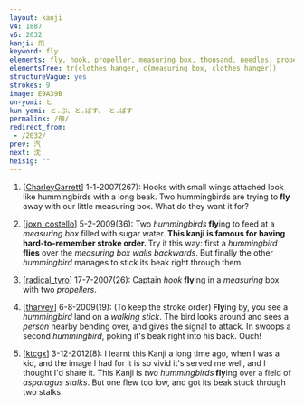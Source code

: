 ```yaml
---
layout: kanji
v4: 1887
v6: 2032
kanji: 飛
keyword: fly
elements: fly, hook, propeller, measuring box, thousand, needles, propeller2
elementsTree: tr(clothes hanger, c(measuring box, clothes hanger))
structureVague: yes
strokes: 9
image: E9A39B
on-yomi: ヒ
kun-yomi: と.ぶ、と.ばす、-と.ばす
permalink: /飛/
redirect_from:
 - /2032/
prev: 汽
next: 沈
heisig: ""
---
```


1) [<a href="http://kanji.koohii.com/profile/CharleyGarrett">CharleyGarrett</a>] 1-1-2007(267): Hooks with small wings attached look like hummingbirds with a long beak. Two hummingbirds are trying to<strong> fly</strong> away with our little measuring box. What do they want it for?

2) [<a href="http://kanji.koohii.com/profile/joxn_costello">joxn_costello</a>] 5-2-2009(36): Two <em>hummingbirds</em><strong> fly</strong>ing to feed at a <em>measuring box</em> filled with sugar water. <strong>This kanji is famous for having hard-to-remember stroke order. </strong> Try it this way: first a <em>hummingbird</em> <strong>flies</strong> over the <em>measuring box walls backwards</em>. But finally the other <em>hummingbird</em> manages to stick its beak right through them.

3) [<a href="http://kanji.koohii.com/profile/radical_tyro">radical_tyro</a>] 17-7-2007(26): Captain <em>hook</em><strong> fly</strong>ing in a <em>measuring</em> box with two <em>propellers</em>.

4) [<a href="http://kanji.koohii.com/profile/tharvey">tharvey</a>] 6-8-2009(19): (To keep the stroke order)<strong> Fly</strong>ing by, you see a <em>hummingbird</em> land on a <em>walking stick</em>. The bird looks around and sees a <em>person</em> nearby bending over, and gives the signal to attack. In swoops a second <em>hummingbird</em>, poking it&#039;s beak right into his back. Ouch!

5) [<a href="http://kanji.koohii.com/profile/ktcgx">ktcgx</a>] 3-12-2012(8): I learnt this Kanji a long time ago, when I was a kid, and the image I had for it is so vivid it&#039;s served me well, and I thought I&#039;d share it. This Kanji is <em>two hummingbirds</em><strong> fly</strong>ing over a field of <em>asparagus stalks</em>. But one flew too low, and got its beak stuck through two stalks.

